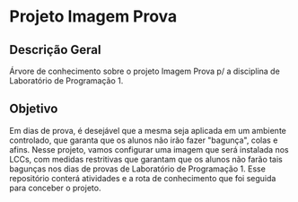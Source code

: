 # Projeto Imagem Prova

## Descrição Geral

Árvore de conhecimento sobre o projeto Imagem Prova p/ a disciplina de Laboratório de Programação 1.

## Objetivo

Em dias de prova, é desejável que a mesma seja aplicada em um ambiente controlado, que garanta que os alunos não irão fazer "bagunça", colas e afins.
Nesse projeto, vamos configurar uma imagem que será instalada nos LCCs, com medidas restritivas que garantam que os alunos não farão tais bagunças nos dias de provas de Laboratório de Programação 1.
Esse repositório conterá atividades e a rota de conhecimento que foi seguida para conceber o projeto.
